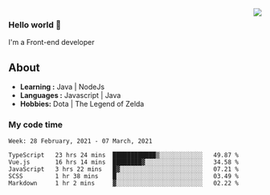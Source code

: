 <img align='right' src="https://github-readme-stats.vercel.app/api?username=jumodada&show_icons=true&theme=vue">

### Hello world 👋

I'm a Front-end developer 
    
## About
-  **Learning :** Java | NodeJs
-  **Languages :** Javascript | Java
-  **Hobbies:** Dota | The Legend of Zelda

### My code time

<!--START_SECTION:waka-->
```text
Week: 28 February, 2021 - 07 March, 2021

TypeScript   23 hrs 24 mins  ████████████▒░░░░░░░░░░░░   49.87 % 
Vue.js       16 hrs 14 mins  ████████▓░░░░░░░░░░░░░░░░   34.58 % 
JavaScript   3 hrs 22 mins   █▓░░░░░░░░░░░░░░░░░░░░░░░   07.21 % 
SCSS         1 hr 38 mins    █░░░░░░░░░░░░░░░░░░░░░░░░   03.49 % 
Markdown     1 hr 2 mins     ▓░░░░░░░░░░░░░░░░░░░░░░░░   02.22 % 
```
<!--END_SECTION:waka-->
